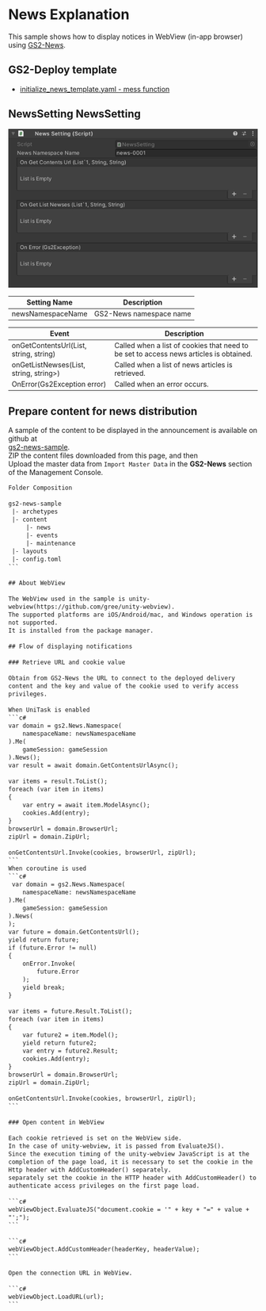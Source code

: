 # News Explanation

This sample shows how to display notices in WebView (in-app browser) using [GS2-News](https://app.gs2.io/docs/en/index.html#gs2-news).

## GS2-Deploy template

- [initialize_news_template.yaml - mess function](../Templates/initialize_news_template.yaml)

## NewsSetting NewsSetting

![Inspector Window](News.png)

| Setting Name | Description |
|---|---|
| newsNamespaceName | GS2-News namespace name

| Event | Description |
|---|---|
| onGetContentsUrl(List<EzSetCookieRequestEntry>, string, string) | Called when a list of cookies that need to be set to access news articles is obtained. | onGetContentsUrl(List<EzSetCookieRequestEntry>, string, string)
| onGetListNewses(List<EzNews>, string, string>) | Called when a list of news articles is retrieved. | onGetListNewses(List<EzNews>, string, string>)
| OnError(Gs2Exception error) | Called when an error occurs. | OnError(Gs2Exception error)

## Prepare content for news distribution

A sample of the content to be displayed in the announcement is available on github at  
[gs2-news-sample](https://github.com/gs2io/gs2-news-sample).  
ZIP the content files downloaded from this page, and then  
Upload the master data from `Import Master Data` in the __GS2-News__ section of the Management Console.

````
Folder Composition

gs2-news-sample
 |- archetypes
 |- content
     |- news
     |- events
     |- maintenance
 |- layouts
 |- config.toml
```

## About WebView

The WebView used in the sample is unity-webview(https://github.com/gree/unity-webview).  
The supported platforms are iOS/Android/mac, and Windows operation is not supported.  
It is installed from the package manager.

## Flow of displaying notifications

### Retrieve URL and cookie value

Obtain from GS2-News the URL to connect to the deployed delivery content and the key and value of the cookie used to verify access privileges.

When UniTask is enabled
```c#
var domain = gs2.News.Namespace(
    namespaceName: newsNamespaceName
).Me(
    gameSession: gameSession
).News();
var result = await domain.GetContentsUrlAsync();

var items = result.ToList();
foreach (var item in items)
{
    var entry = await item.ModelAsync();
    cookies.Add(entry);
}
browserUrl = domain.BrowserUrl;
zipUrl = domain.ZipUrl;

onGetContentsUrl.Invoke(cookies, browserUrl, zipUrl);
```
When coroutine is used
```c#
 var domain = gs2.News.Namespace(
    namespaceName: newsNamespaceName
).Me(
    gameSession: gameSession
).News(
);
var future = domain.GetContentsUrl();
yield return future;
if (future.Error != null)
{
    onError.Invoke(
        future.Error
    );
    yield break;
}

var items = future.Result.ToList();
foreach (var item in items)
{
    var future2 = item.Model();
    yield return future2;
    var entry = future2.Result;
    cookies.Add(entry);
}
browserUrl = domain.BrowserUrl;
zipUrl = domain.ZipUrl;

onGetContentsUrl.Invoke(cookies, browserUrl, zipUrl);
```

### Open content in WebView

Each cookie retrieved is set on the WebView side.  
In the case of unity-webview, it is passed from EvaluateJS().
Since the execution timing of the unity-webview JavaScript is at the completion of the page load, it is necessary to set the cookie in the Http header with AddCustomHeader() separately.
separately set the cookie in the HTTP header with AddCustomHeader() to authenticate access privileges on the first page load.

```c#
webViewObject.EvaluateJS("document.cookie = '" + key + "=" + value + "';");
```

```c#
webViewObject.AddCustomHeader(headerKey, headerValue);
```

Open the connection URL in WebView.

```c#
webViewObject.LoadURL(url);
```
